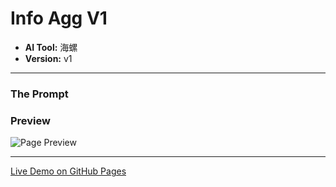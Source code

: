 # Info Agg V1

* **AI Tool:** 海螺
* **Version:** v1

---

### The Prompt

>

### Preview

![Page Preview](./preview.png)

---

[Live Demo on GitHub Pages](https://your-username.github.io/AI-Frontend-Gallery/海螺/info-agg-v1/)
